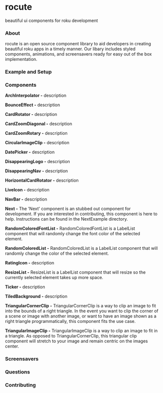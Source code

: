 # rocute
beautiful ui components for roku development

### About
rocute is an open source component library to aid developers in creating beautiful roku apps in a 
timely manner. Our libary includes styled components, animations, and screensavers ready for easy 
out of the box implementation.

### Example and Setup

### Components

**ArchInterpolator -**
description

**BounceEffect -**
description

**CardRotator -**
description

**CardZoomDiagonal -**
description

**CardZoomRotary -**
description

**CircularImageClip -**
description

**DatePicker -**
description

**DisappearingLogo -**
description

**DisappearingNav -**
description

**HorizontalCardRotator -**
description

**LiveIcon -**
description

**NavBar -**
description

**Next -**
The 'Next' component is an stubbed out component for development. If you are interested in
contributing, this component is here to help. Instructions can be found in the NextExample
directory.

**RandomColoredFontList -**
RandomColoredFontList is a LabelList component that will randomly change the font color of the 
selected element.

**RandomColoredList -**
RandomColoredList is a LabelList component that will randomly change the color of the 
selected element.

**RatingIcon -**
description

**ResizeList -**
ResizeList is a LabelList component that will resize so the currently selected element 
takes up more space.

**Ticker -**
description

**TiledBackground -**
description

**TriangularCornerClip -**
TriangularCornerClip is a way to clip an image to fit into the bounds of a right triangle. 
In the event you want to clip the corner of a scene or image with another image, or want to
have an image shown as a right triangle programmatically, this component fits the use case.

**TriangularImageClip -**
TriangularImageClip is a way to clip an image to fit in a triangle. As opposed to 
TriangularCornerClip, this triangular clip component will stretch to your image and remain 
centric on the images center.

### Screensavers

### Questions

### Contributing
